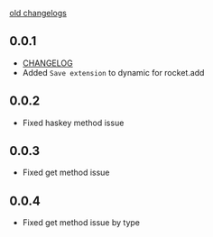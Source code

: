 [old changelogs](https://github.com/JahezAcademy/flutter_rocket/blob/dev/CHANGELOG.md)

## 0.0.1

* [CHANGELOG](https://github.com/JahezAcademy/flutter_rocket/blob/dev/packages/flutter_rocket/CHANGELOG.md)
* Added `Save extension` to dynamic for rocket.add

## 0.0.2

* Fixed haskey method issue

## 0.0.3

* Fixed get method issue

## 0.0.4

* Fixed get method issue by type
